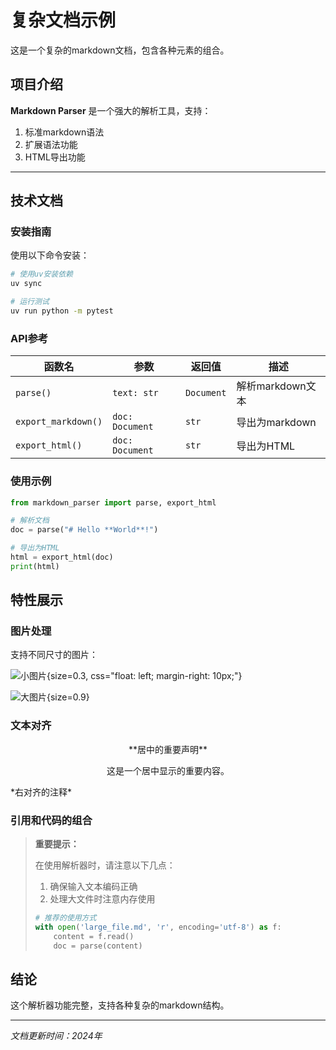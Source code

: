 # 复杂文档示例

这是一个复杂的markdown文档，包含各种元素的组合。

## 项目介绍

**Markdown Parser** 是一个强大的解析工具，支持：

1. 标准markdown语法
2. 扩展语法功能
3. HTML导出功能

---

## 技术文档

### 安装指南

使用以下命令安装：

```bash install.sh
# 使用uv安装依赖
uv sync

# 运行测试
uv run python -m pytest
```

### API参考

| 函数名 | 参数 | 返回值 | 描述 |
|--------|------|--------|------|
| `parse()` | `text: str` | `Document` | 解析markdown文本 |
| `export_markdown()` | `doc: Document` | `str` | 导出为markdown |
| `export_html()` | `doc: Document` | `str` | 导出为HTML |

### 使用示例

```python example.py
from markdown_parser import parse, export_html

# 解析文档
doc = parse("# Hello **World**!")

# 导出为HTML
html = export_html(doc)
print(html)
```

## 特性展示

### 图片处理

支持不同尺寸的图片：

![小图片](https://example.com/small.png){size=0.3, css="float: left; margin-right: 10px;"}

![大图片](https://example.com/large.png){size=0.9}

### 文本对齐

<Center>
**居中的重要声明**

这是一个居中显示的重要内容。
</Center>

<Align right>
*右对齐的注释*
</Align>

### 引用和代码的组合

> **重要提示：**
> 
> 在使用解析器时，请注意以下几点：
> 
> 1. 确保输入文本编码正确
> 2. 处理大文件时注意内存使用
> 
> ```python
> # 推荐的使用方式
> with open('large_file.md', 'r', encoding='utf-8') as f:
>     content = f.read()
>     doc = parse(content)
> ```

## 结论

这个解析器功能完整，支持各种复杂的markdown结构。

---

*文档更新时间：2024年* 
